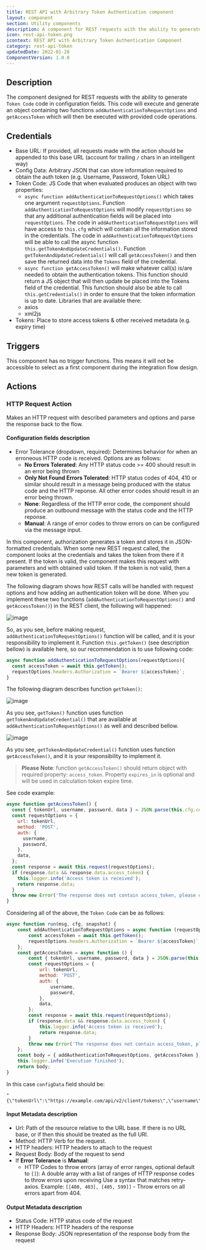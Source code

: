 ```yaml
---
title: REST API with Arbitrary Token Authentication component
layout: component
section: Utility components
description: A component for REST requests with the ability to generate `Token Code` code in configuration fields.
icon: rest-api-token.png
icontext: REST API with Arbitrary Token Authentication Component
category: rest-api-token
updatedDate: 2022-01-28
ComponentVersion: 1.0.0
---
```


## Description

The component designed for REST requests with the ability to generate `Token Code` code in configuration fields. This code will execute and generate an object containing two functions `addAuthenticationToRequestOptions` and `getAccessToken` which will then be executed with provided code operations.

## Credentials

* Base URL: If provided, all requests made with the action should be appended to this base URL (account for trailing `/` chars in an intelligent way)
* Config Data: Arbitrary JSON that can store information required to obtain the auth token (e.g. Username, Password, Token URL)
* Token Code: JS Code that when evaluated produces an object with two properties:
    * `async function addAuthenticationToRequestOptions()` which takes one argument `requestOptions`. Function `addAuthenticationToRequestOptions` will modify `requestOptions` so that any additional authentication fields will be placed into `requestOptions`. The code in `addAuthenticationToRequestOptions` will have access to `this.cfg` which will contain all the information stored in the credentials. The code in `addAuthenticationToRequestOptions` will be able to call the async function `this.getTokenAndUpdateCredentials()`. Function `getTokenAndUpdateCredentials()` will call `getAccessToken()` and then save the returned data into the `Tokens` field of the credential.
    * `async function getAccessToken()` will make whatever call(s) is/are needed to obtain the authentication tokens. This function should return a JS object that will then update be placed into the Tokens field of the credential. This function should also be able to call `this.getCredentials()` in order to ensure that the token information is up to date.
Libraries that are available there:
    * axios
    * xml2js
* Tokens: Place to store access tokens & other received metadata (e.g. expiry time)

## Triggers

This component has no trigger functions. This means it will not be accessible to
select as a first component during the integration flow design.

## Actions

### HTTP Request Action

Makes an HTTP request with described parameters and options and parse the response back to the flow.

#### Configuration fields description

* Error Tolerance (dropdown, required): Determines behavior for when an erroneous HTTP code is received. Options are as follows:
    * **No Errors Tolerated**: Any HTTP status code >= 400 should result in an error being thrown
    * **Only Not Found Errors Tolerated**: HTTP status codes of 404, 410 or similar should result in a message being produced with the status code and the HTTP reponse. All other error codes should result in an error being thrown.
    * **None**: Regardless of the HTTP error code, the component should produce an outbound message with the status code and the HTTP reponse.
    * **Manual**: A range of error codes to throw errors on can be configured via the message input.

In this component, authorization generates a token and stores it in JSON-formatted credentials. When some new REST request called, the component looks at the credentials and takes the token from there if it present. If the token is valid, the component makes this request with parameters and with obtained valid token. If the token is not valid, then a new token is generated.

The following diagram shows how REST calls will be handled with request options and how adding an authentication token will be done. When you implement these two functions (`addAuthenticationToRequestOptions()` and `getAccessToken()`) in the REST client, the following will happened:

![image](https://user-images.githubusercontent.com/60236080/148190885-ff935e36-ed4d-4da0-bbe2-fe17396ad1a4.png)

So, as you see, before making request, `addAuthenticationToRequestOptions()` function will be called, and it is your responsibility to implement it.
Function `this.getToken()` (see description bellow) is available here, so our recommendation is to use following code:
```js
async function addAuthenticationToRequestOptions(requestOptions){
  const accessToken = await this.getToken();
  requestOptions.headers.Authorization = `Bearer ${accessToken}`;
}
```

The following diagram describes function `getToken()`:

![image](https://user-images.githubusercontent.com/16806832/149419069-237a0e84-d000-4822-99fc-8ac7b85de438.png)

As you see, `getToken()` function uses function `getTokenAndUpdateCredential()` that are available at `addAuthenticationToRequestOptions()` as well and described bellow.

![image](https://user-images.githubusercontent.com/60236080/148190537-358088a3-0769-441e-983f-e68220bbdafa.png)

As you see, `getTokenAndUpdateCredential()` function uses function `getAccessToken()`, and it is your responsibility to implement it.

>**Please Note**: function `getAccessToken()` should return object with required property: `access_token`. Property `expires_in` is optional and will be used in calculation token expire time.

See code example:
```js
async function getAccessToken() {
  const { tokenUrl, username, password, data } = JSON.parse(this.cfg.configData);
  const requestOptions = {
    url: tokenUrl,
    method: 'POST',
    auth: {
      username,
      password,
    },
    data,
  };
  const response = await this.request(requestOptions);
  if (response.data && response.data.access_token) {
    this.logger.info('Access token is received');
    return response.data;
  }
  throw new Error('The response does not contain access_token, please check your credentials or API');
}
```
Considering all of the above, the `Token Code` can be as follows:
```js
async function run(msg, cfg, snapshot) {
    const addAuthenticationToRequestOptions = async function (requestOptions) {
        const accessToken = await this.getToken();
        requestOptions.headers.Authorization = `Bearer ${accessToken}`;
    };
    const getAccessToken = async function () {
        const { tokenUrl, username, password, data } = JSON.parse(this.cfg.configData);
        const requestOptions = {
            url: tokenUrl,
            method: 'POST',
            auth: {
                username,
                password,
            },
            data,
        };
        const response = await this.request(requestOptions);
        if (response.data && response.data.access_token) {
            this.logger.info('Access token is received');
            return response.data;
        }
        throw new Error('The response does not contain access_token, please check your credentials or API');
    };
    const body = { addAuthenticationToRequestOptions, getAccessToken };
    this.logger.info('Execution finished');
    return body;
}
```
In this case `configData` field should be:
```
"{\"tokenUrl\":\"https://example.com/api/v2/client/tokens\",\"username\":\"username\",\"password\":\"password\",\"data\":\"data\"}"
```

#### Input Metadata description

* Url: Path of the resource relative to the URL base. If there is no URL base, or if then this should be treated as the full URl.
* Method: HTTP Verb for the request.
* HTTP headers: HTTP headers to attach to the request
* Request Body: Body of the request to send
* If **Error Tolerance** is **Manual**:
    * HTTP Codes to throw errors (array of error ranges, optional default to `[]`): A double array with a list of ranges of HTTP response codes to throw errors upon receiving Use a syntax that matches retry-axios. Example: `[[400, 403], [405, 599]]` - Throw errors on all errors apart from 404.

#### Output Metadata description

* Status Code: HTTP status code of the request
* HTTP Headers: HTTP headers of the response
* Response Body: JSON representation of the response body from the request
